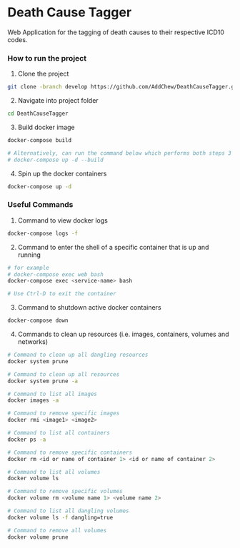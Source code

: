 # Death Cause Tagger

Web Application for the tagging of death causes to their respective ICD10 codes.

### How to run the project

1. Clone the project
```sh
git clone -branch develop https://github.com/AddChew/DeathCauseTagger.git
```

2. Navigate into project folder
```sh
cd DeathCauseTagger
```

3. Build docker image
```sh
docker-compose build

# Alternatively, can run the command below which performs both steps 3 and 4.
# docker-compose up -d --build
```

4. Spin up the docker containers
```sh
docker-compose up -d
```

### Useful Commands

1. Command to view docker logs
```sh
docker-compose logs -f
```

2. Command to enter the shell of a specific container that is up and running
```sh
# for example
# docker-compose exec web bash
docker-compose exec <service-name> bash

# Use Ctrl-D to exit the container
```

3. Command to shutdown active docker containers
```sh
docker-compose down
```

4. Commands to clean up resources (i.e. images, containers, volumes and networks)
```sh
# Command to clean up all dangling resources
docker system prune

# Command to clean up all resources
docker system prune -a

# Command to list all images
docker images -a

# Command to remove specific images
docker rmi <image1> <image2>

# Command to list all containers
docker ps -a

# Command to remove specific containers
docker rm <id or name of container 1> <id or name of container 2>

# Command to list all volumes
docker volume ls

# Command to remove specific volumes
docker volume rm <volume name 1> <volume name 2>

# Command to list all dangling volumes
docker volume ls -f dangling=true

# Command to remove all volumes
docker volume prune
```